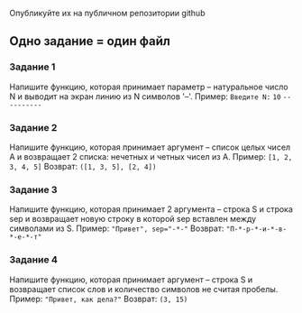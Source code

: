 Опубликуйте их на публичном репозитории github
## Одно задание = один файл

### Задание 1
Напишите функцию, которая принимает параметр – натуральное число N и выводит на экран линию из N символов '–'.
Пример: `Введите N:` `10` `----------`

### Задание 2
Напишите функцию, которая принимает аргумент – список целых чисел A и возвращает 2 списка: нечетных и четных чисел из A.
Пример: `[1, 2, 3, 4, 5]` Возврат: `([1, 3, 5], [2, 4])`

### Задание 3
Напишите функцию, которая принимает 2 аргумента – строка S и строка sep и возвращает новую строку в которой sep вставлен между символами из S.
Пример: `"Привет", sep="-*-"` Возврат: `"П-*-р-*-и-*-в-*-е-*-т"`

### Задание 4
Напишите функцию, которая принимает аргумент – строка S и возвращает список слов и количество символов не считая пробелы.
Пример: `"Привет, как дела?"` Возврат: `(3, 15)`
